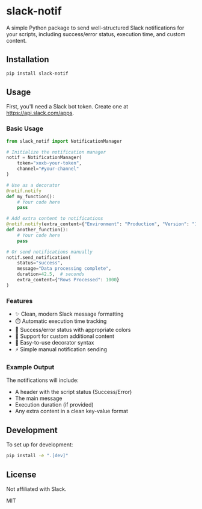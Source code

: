 # slack-notif

A simple Python package to send well-structured Slack notifications for your scripts, including success/error status, execution time, and custom content.

## Installation

```bash
pip install slack-notif
```

## Usage

First, you'll need a Slack bot token. Create one at https://api.slack.com/apps.

### Basic Usage

```python
from slack_notif import NotificationManager

# Initialize the notification manager
notif = NotificationManager(
    token="xoxb-your-token",
    channel="#your-channel"
)

# Use as a decorator
@notif.notify
def my_function():
    # Your code here
    pass

# Add extra content to notifications
@notif.notify(extra_content={"Environment": "Production", "Version": "1.0.0"})
def another_function():
    # Your code here
    pass

# Or send notifications manually
notif.send_notification(
    status="success",
    message="Data processing complete",
    duration=42.5,  # seconds
    extra_content={"Rows Processed": 1000}
)
```

### Features

- ✨ Clean, modern Slack message formatting
- ⏱️ Automatic execution time tracking
- 🎯 Success/error status with appropriate colors
- 📝 Support for custom additional content
- 🔄 Easy-to-use decorator syntax
- ⚡ Simple manual notification sending

### Example Output

The notifications will include:
- A header with the script status (Success/Error)
- The main message
- Execution duration (if provided)
- Any extra content in a clean key-value format

## Development

To set up for development:

```bash
pip install -e ".[dev]"
```

## License

Not affiliated with Slack.

MIT 